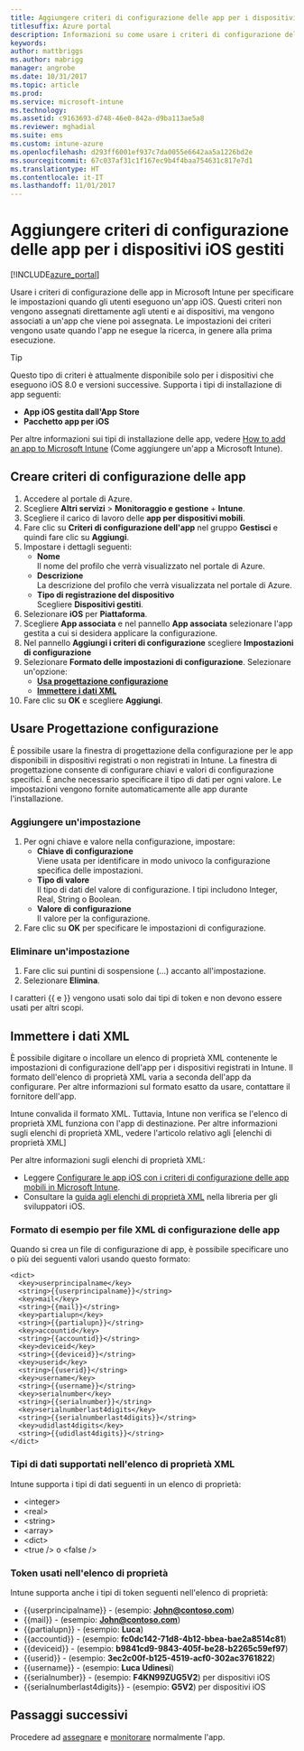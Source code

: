 ```yaml
---
title: Aggiungere criteri di configurazione delle app per i dispositivi iOS gestiti | Microsoft Docs
titlesuffix: Azure portal
description: Informazioni su come usare i criteri di configurazione delle app per specificare i dati di configurazione per un'app iOS in fase di esecuzione.
keywords: 
author: mattbriggs
ms.author: mabrigg
manager: angrobe
ms.date: 10/31/2017
ms.topic: article
ms.prod: 
ms.service: microsoft-intune
ms.technology: 
ms.assetid: c9163693-d748-46e0-842a-d9ba113ae5a8
ms.reviewer: mghadial
ms.suite: ems
ms.custom: intune-azure
ms.openlocfilehash: d293ff6001ef937c7da0055e6642aa5a1226bd2e
ms.sourcegitcommit: 67c037af31c1f167ec9b4f4baa754631c817e7d1
ms.translationtype: HT
ms.contentlocale: it-IT
ms.lasthandoff: 11/01/2017
---
```

# <a name="add-app-configuration-policies-for-managed-ios-devices"></a>Aggiungere criteri di configurazione delle app per i dispositivi iOS gestiti

[!INCLUDE[azure_portal](./includes/azure_portal.md)]

Usare i criteri di configurazione delle app in Microsoft Intune per specificare le impostazioni quando gli utenti eseguono un'app iOS. Questi criteri non vengono assegnati direttamente agli utenti e ai dispositivi, ma vengono associati a un'app che viene poi assegnata. Le impostazioni dei criteri vengono usate quando l'app ne esegue la ricerca, in genere alla prima esecuzione.

> [!TIP]
> Questo tipo di criteri è attualmente disponibile solo per i dispositivi che eseguono iOS 8.0 e versioni successive. Supporta i tipi di installazione di app seguenti:
>
> -   **App iOS gestita dall'App Store**
> -   **Pacchetto app per iOS**
>
> Per altre informazioni sui tipi di installazione delle app, vedere [How to add an app to Microsoft Intune](apps-add.md) (Come aggiungere un'app a Microsoft Intune).

## <a name="create-an-app-configuration-policy"></a>Creare criteri di configurazione delle app

1. Accedere al portale di Azure.
2. Scegliere **Altri servizi** > **Monitoraggio e gestione** + **Intune**.
3. Scegliere il carico di lavoro delle **app per dispositivi mobili**.
4. Fare clic su **Criteri di configurazione dell'app** nel gruppo **Gestisci** e quindi fare clic su **Aggiungi**.
5. Impostare i dettagli seguenti:
    - **Nome**  
      Il nome del profilo che verrà visualizzato nel portale di Azure.
    - **Descrizione**  
      La descrizione del profilo che verrà visualizzata nel portale di Azure.
    - **Tipo di registrazione del dispositivo**  
      Scegliere **Dispositivi gestiti**.
6. Selezionare **iOS** per **Piattaforma**.
7.  Scegliere **App associata** e nel pannello **App associata** selezionare l'app gestita a cui si desidera applicare la configurazione.
8.  Nel pannello **Aggiungi i criteri di configurazione** scegliere **Impostazioni di configurazione**
9. Selezionare **Formato delle impostazioni di configurazione**. Selezionare un'opzione:
    - **[Usa progettazione configurazione](#Use-the-configuration-designer)**
    - **[Immettere i dati XML](#enter-xml-data)**
10. Fare clic su **OK** e scegliere **Aggiungi**.

## <a name="use-configuration-designer"></a>Usare Progettazione configurazione

È possibile usare la finestra di progettazione della configurazione per le app disponibili in dispositivi registrati o non registrati in Intune. La finestra di progettazione consente di configurare chiavi e valori di configurazione specifici. È anche necessario specificare il tipo di dati per ogni valore. Le impostazioni vengono fornite automaticamente alle app durante l'installazione.

### <a name="add-a-setting"></a>Aggiungere un'impostazione

1. Per ogni chiave e valore nella configurazione, impostare: <ul><li>**Chiave di configurazione**<br>Viene usata per identificare in modo univoco la configurazione specifica delle impostazioni.</li><li>**Tipo di valore**<br>Il tipo di dati del valore di configurazione. I tipi includono Integer, Real, String o Boolean.</li><li>**Valore di configurazione**<br>Il valore per la configurazione.</li></ul>
2. Fare clic su **OK** per specificare le impostazioni di configurazione.

### <a name="delete-a-setting"></a>Eliminare un'impostazione

1. Fare clic sui puntini di sospensione (…) accanto all'impostazione.
2. Selezionare **Elimina**.

I caratteri \{\{ e \}\} vengono usati solo dai tipi di token e non devono essere usati per altri scopi.

## <a name="enter-xml-data"></a>Immettere i dati XML

È possibile digitare o incollare un elenco di proprietà XML contenente le impostazioni di configurazione dell'app per i dispositivi registrati in Intune. Il formato dell'elenco di proprietà XML varia a seconda dell'app da configurare. Per altre informazioni sul formato esatto da usare, contattare il fornitore dell'app.

Intune convalida il formato XML. Tuttavia, Intune non verifica se l'elenco di proprietà XML funziona con l'app di destinazione.
Per altre informazioni sugli elenchi di proprietà XML, vedere l'articolo relativo agli [elenchi di proprietà XML]

Per altre informazioni sugli elenchi di proprietà XML:

  -  Leggere [Configurare le app iOS con i criteri di configurazione delle app mobili in Microsoft Intune](/intune-classic/deploy-use/configure-ios-apps-with-mobile-app-configuration-policies-in-microsoft-intune).
  -  Consultare la [guida agli elenchi di proprietà XML](https://developer.apple.com/library/ios/documentation/Cocoa/Conceptual/PropertyLists/UnderstandXMLPlist/UnderstandXMLPlist.html) nella libreria per gli sviluppatori iOS.

### <a name="example-format-for-an-app-configuration-xml-file"></a>Formato di esempio per file XML di configurazione delle app

Quando si crea un file di configurazione di app, è possibile specificare uno o più dei seguenti valori usando questo formato:

```
<dict>
  <key>userprincipalname</key>
  <string>{{userprincipalname}}</string>
  <key>mail</key>
  <string>{{mail}}</string>
  <key>partialupn</key>
  <string>{{partialupn}}</string>
  <key>accountid</key>
  <string>{{accountid}}</string>
  <key>deviceid</key>
  <string>{{deviceid}}</string>
  <key>userid</key>
  <string>{{userid}}</string>
  <key>username</key>
  <string>{{username}}</string>
  <key>serialnumber</key>
  <string>{{serialnumber}}</string>
  <key>serialnumberlast4digits</key>
  <string>{{serialnumberlast4digits}}</string>
  <key>udidlast4digits</key>
  <string>{{udidlast4digits}}</string>
</dict>
```
### <a name="supported-xml-plist-data-types"></a>Tipi di dati supportati nell'elenco di proprietà XML

Intune supporta i tipi di dati seguenti in un elenco di proprietà:

- &lt;integer&gt;
- &lt;real&gt;
- &lt;string&gt;
- &lt;array&gt;
- &lt;dict&gt;
- &lt;true /&gt; o &lt;false /&gt;

### <a name="tokens-used-in-the-property-list"></a>Token usati nell'elenco di proprietà

Intune supporta anche i tipi di token seguenti nell'elenco di proprietà:
- \{\{userprincipalname\}\} - (esempio: **John@contoso.com**)
- \{\{mail\}\} - (esempio: **John@contoso.com**)
- \{\{partialupn\}\} - (esempio: **Luca**)
- \{\{accountid\}\} - (esempio: **fc0dc142-71d8-4b12-bbea-bae2a8514c81**)
- \{\{deviceid\}\} - (esempio: **b9841cd9-9843-405f-be28-b2265c59ef97**)
- \{\{userid\}\} - (esempio: **3ec2c00f-b125-4519-acf0-302ac3761822**)
- \{\{username\}\} - (esempio: **Luca Udinesi**)
- \{\{serialnumber\}\} - (esempio: **F4KN99ZUG5V2**) per dispositivi iOS
- \{\{serialnumberlast4digits\}\} - (esempio: **G5V2**) per dispositivi iOS

## <a name="next-steps"></a>Passaggi successivi

Procedere ad [assegnare](apps-deploy.md) e [monitorare](apps-monitor.md) normalmente l'app.
